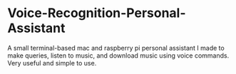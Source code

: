 # Voice-Recognition-Personal-Assistant
A small terminal-based mac and raspberry pi personal assistant I made to make queries, listen to music, and download music using voice commands. Very useful and simple to use.
